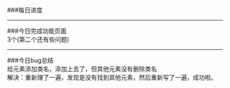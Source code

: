 ﻿###每日进度  ***  ###今日完成功能页面  3个(第二个还有些问题)    ***###今日bug总结  给元素添加类名，添加上去了，但其他元素没有删除类名  解决：重新理了一遍，发现是没有找到其他元素，然后重新写了一遍，成功啦。